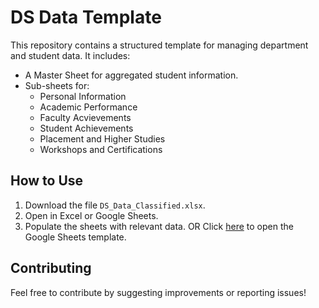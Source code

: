 # DS Data Template

This repository contains a structured template for managing department and student data. 
It includes:

- A Master Sheet for aggregated student information.
- Sub-sheets for:
  - Personal Information
  - Academic Performance
  - Faculty Acvievements
  - Student Achievements
  - Placement and Higher Studies
  - Workshops and Certifications

## How to Use
1. Download the file `DS_Data_Classified.xlsx`.
2. Open in Excel or Google Sheets.
3. Populate the sheets with relevant data.
OR
Click [here]([YOUR_GOOGLE_SHEET_LINK](https://docs.google.com/spreadsheets/d/1XgeYce7J2c7n941PKeP_Vm_zwt43mFV0NXTe7uz4VPE/edit?usp=sharing)) to open the Google Sheets template.

## Contributing
Feel free to contribute by suggesting improvements or reporting issues!


